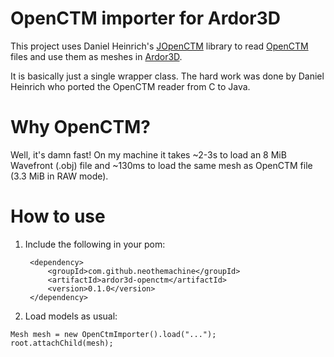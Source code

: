 OpenCTM importer for Ardor3D
============================

This project uses Daniel Heinrich's [JOpenCTM](https://github.com/Danny02/JOpenCTM) library to read
[OpenCTM](http://openctm.sourceforge.net/) files and use them as meshes in [Ardor3D](http://ardor3d.com).

It is basically just a single wrapper class. The hard work was done by Daniel Heinrich who ported
the OpenCTM reader from C to Java.

Why OpenCTM?
============

Well, it's damn fast! On my machine it takes ~2-3s to load an 8 MiB Wavefront (.obj) file and ~130ms
to load the same mesh as OpenCTM file (3.3 MiB in RAW mode).

How to use
==========

1. Include the following in your pom:

		<dependency>
			<groupId>com.github.neothemachine</groupId>
			<artifactId>ardor3d-openctm</artifactId>
			<version>0.1.0</version>
		</dependency>
2. Load models as usual:

``` 
Mesh mesh = new OpenCtmImporter().load("...");
root.attachChild(mesh);
```
